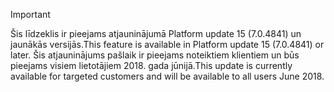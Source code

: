 > [!IMPORTANT]
> <span data-ttu-id="e8da8-101">Šis līdzeklis ir pieejams atjauninājumā Platform update 15 (7.0.4841) un jaunākās versijās.</span><span class="sxs-lookup"><span data-stu-id="e8da8-101">This feature is available in Platform update 15 (7.0.4841) or later.</span></span> <span data-ttu-id="e8da8-102">Šis atjauninājums pašlaik ir pieejams noteiktiem klientiem un būs pieejams visiem lietotājiem 2018. gada jūnijā.</span><span class="sxs-lookup"><span data-stu-id="e8da8-102">This update is currently available for targeted customers and will be available to all users June 2018.</span></span>
